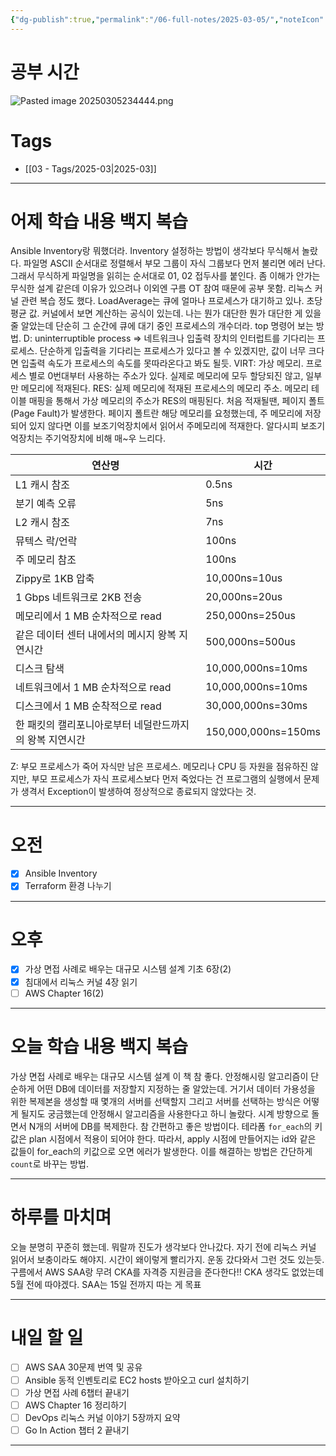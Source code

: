```yaml
---
{"dg-publish":true,"permalink":"/06-full-notes/2025-03-05/","noteIcon":""}
---
```


# 공부 시간
![Pasted image 20250305234444.png](/img/user/Pasted%20image%2020250305234444.png)
# Tags
- [[03 - Tags/2025-03\|2025-03]]

---
# 어제 학습 내용 백지 복습
Ansible Inventory랑 뭐했더라.
Inventory 설정하는 방법이 생각보다 무식해서 놀랐다.
파일명 ASCII 순서대로 정렬해서 부모 그룹이 자식 그룹보다 먼저 불리면 에러 난다.
그래서 무식하게 파일명을 읽히는 순서대로 01, 02 접두사를 붙인다.
좀 이해가 안가는 무식한 설계 같은데 이유가 있으려나
이외엔 구름 OT 참여 때문에 공부 못함. 
리눅스 커널 관련 복습 정도 했다.
LoadAverage는 큐에 얼마나 프로세스가 대기하고 있나. 초당 평균 값.
커널에서 보면 계산하는 공식이 있는데. 나는 뭔가 대단한 뭔가 대단한 게 있을 줄 알았는데 단순히 그 순간에 큐에 대기 중인 프로세스의 개수더라.
top 명령어 보는 방법. 
D: uninterruptible process => 네트워크나 입출력 장치의 인터럽트를 기다리는 프로세스. 단순하게 입출력을 기다리는 프로세스가 있다고 볼 수 있겠지만, 값이 너무 크다면 입출력 속도가 프로세스의 속도를 못따라온다고 봐도 될듯.
VIRT: 가상 메모리. 프로세스 별로 0번대부터 사용하는 주소가 있다. 실제로 메모리에 모두 할당되진 않고, 일부만 메모리에 적재된다.
RES: 실제 메모리에 적재된 프로세스의 메모리 주소. 메모리 테이블 매핑을 통해서 가상 메모리의 주소가 RES의 매핑된다. 처음 적재될땐, 페이지 폴트(Page Fault)가 발생한다. 페이지 폴트란 해당 메모리를 요청했는데, 주 메모리에 저장되어 있지 않다면 이를 보조기억장치에서 읽어서 주메모리에 적재한다. 알다시피 보조기억장치는 주기억장치에 비해 매~우 느리다. 

| 연산명                            | 시간                  |
| ------------------------------ | ------------------- |
| L1 캐시 참조                       | 0.5ns               |
| 분기 예측 오류                       | 5ns                 |
| L2 캐시 참조                       | 7ns                 |
| 뮤텍스 락/언락                       | 100ns               |
| 주 메모리 참조                       | 100ns               |
| Zippy로 1KB 압축                  | 10,000ns=10us       |
| 1 Gbps 네트워크로 2KB 전송            | 20,000ns=20us       |
| 메모리에서 1 MB 순차적으로 read          | 250,000ns=250us     |
| 같은 데이터 센터 내에서의 메시지 왕복 지연시간     | 500,000ns=500us     |
| 디스크 탐색                         | 10,000,000ns=10ms   |
| 네트워크에서 1 MB 순차적으로 read         | 10,000,000ns=10ms   |
| 디스크에서 1 MB 순착적으로 read          | 30,000,000ns=30ms   |
| 한 패킷의 캘리포니아로부터 네덜란드까지의 왕복 지연시간 | 150,000,000ns=150ms |

Z: 부모 프로세스가 죽어 자식만 남은 프로세스. 메모리나 CPU 등 자원을 점유하진 않지만, 부모 프로세스가 자식 프로세스보다 먼저 죽었다는 건 프로그램의 실행에서 문제가 생격서 Exception이 발생하여 정상적으로 종료되지 않았다는 것.

---
# 오전
- [x] Ansible Inventory
- [x] Terraform 환경 나누기

---
# 오후
- [x] 가상 면접 사례로 배우는 대규모 시스템 설계 기초 6장(2)
- [x] 침대에서 리눅스 커널 4장 읽기
- [ ] AWS Chapter 16(2)

---
# 오늘 학습 내용 백지 복습
가상 면접 사례로 배우는 대규모 시스템 설계 이 책 참 좋다.
안정해시링 알고리즘이 단순하게 어떤 DB에 데이터를 저장할지 지정하는 줄 알았는데.
거기서 데이터 가용성을 위한 복제본을 생성할 때 몇개의 서버를 선택할지 그리고 서버를 선택하는 방식은 어떻게 될지도 궁금했는데 안정해시 알고리즘을 사용한다고 하니 놀랐다.
시계 방향으로 돌면서 N개의 서버에 DB를 복제한다. 참 간편하고 좋은 방법이다.
테라폼 `for_each`의 키값은 plan 시점에서 적용이 되어야 한다. 따라서, apply 시점에 만들어지는 id와 같은 값들이 for_each의 키값으로 오면 에러가 발생한다.
이를 해결하는 방법은 간단하게 `count`로 바꾸는 방법. 

---
# 하루를 마치며
오늘 분명히 꾸준히 했는데. 뭐랄까 진도가 생각보다 안나갔다. 자기 전에 리눅스 커널 읽어서 보충이라도 해야지. 시간이 왜이렇게 빨리가지. 
운동 갔다와서 그런 것도 있는듯.
구름에서 AWS SAA랑 무려 CKA를 자격증 지원금을 준다한다!! CKA 생각도 없었는데 5월 전에 따야겠다.
SAA는 15일 전까지 따는 게 목표

---
# 내일 할 일
- [ ] AWS SAA 30문제 번역 및 공유
- [ ] Ansible 동적 인벤토리로 EC2 hosts 받아오고 curl 설치하기
- [ ] 가상 면접 사례 6챕터 끝내기
- [ ] AWS Chapter 16 정리하기
- [ ] DevOps 리눅스 커널 이야기 5장까지 요약
- [ ] Go In Action 챕터 2 끝내기
---